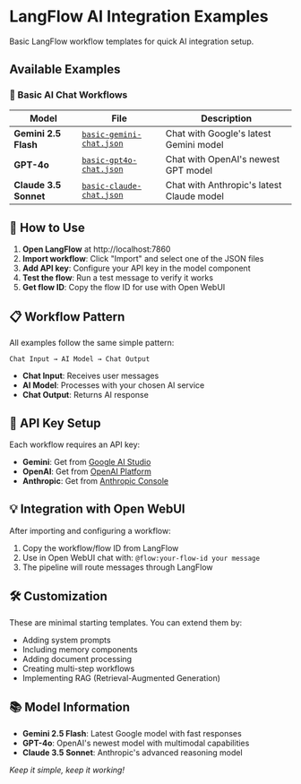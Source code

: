 # LangFlow AI Integration Examples

Basic LangFlow workflow templates for quick AI integration setup.

## Available Examples

### 🤖 Basic AI Chat Workflows

| Model | File | Description |
|-------|------|-------------|
| **Gemini 2.5 Flash** | [`basic-gemini-chat.json`](langflow-workflows/basic-gemini-chat.json) | Chat with Google's latest Gemini model |
| **GPT-4o** | [`basic-gpt4o-chat.json`](langflow-workflows/basic-gpt4o-chat.json) | Chat with OpenAI's newest GPT model |
| **Claude 3.5 Sonnet** | [`basic-claude-chat.json`](langflow-workflows/basic-claude-chat.json) | Chat with Anthropic's latest Claude model |

## 🚀 How to Use

1. **Open LangFlow** at http://localhost:7860
2. **Import workflow**: Click "Import" and select one of the JSON files
3. **Add API key**: Configure your API key in the model component
4. **Test the flow**: Run a test message to verify it works
5. **Get flow ID**: Copy the flow ID for use with Open WebUI

## 📋 Workflow Pattern

All examples follow the same simple pattern:

```
Chat Input → AI Model → Chat Output
```

- **Chat Input**: Receives user messages
- **AI Model**: Processes with your chosen AI service
- **Chat Output**: Returns AI response

## 🔑 API Key Setup

Each workflow requires an API key:

- **Gemini**: Get from [Google AI Studio](https://makersuite.google.com/app/apikey)
- **OpenAI**: Get from [OpenAI Platform](https://platform.openai.com/api-keys)
- **Anthropic**: Get from [Anthropic Console](https://console.anthropic.com/)

## 💡 Integration with Open WebUI

After importing and configuring a workflow:

1. Copy the workflow/flow ID from LangFlow
2. Use in Open WebUI chat with: `@flow:your-flow-id your message`
3. The pipeline will route messages through LangFlow

## 🛠 Customization

These are minimal starting templates. You can extend them by:

- Adding system prompts
- Including memory components
- Adding document processing
- Creating multi-step workflows
- Implementing RAG (Retrieval-Augmented Generation)

## 📚 Model Information

- **Gemini 2.5 Flash**: Latest Google model with fast responses
- **GPT-4o**: OpenAI's newest model with multimodal capabilities  
- **Claude 3.5 Sonnet**: Anthropic's advanced reasoning model

*Keep it simple, keep it working!*